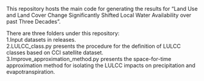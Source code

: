 This repository hosts the main code for generating the results for “Land Use and Land Cover Change Significantly Shifted Local Water Availability over past Three Decades”.

There are three folders under this repository:<br>
1.Input datasets in releases.<br>
2.LULCC_class.py presents the procedure for the definition of LULCC classes based on CCI satellite dataset. <br>
3.Improve_approximation_method.py presents the space-for-time approximation method for isolating the LULCC impacts on precipitation and evapotranspiration.
